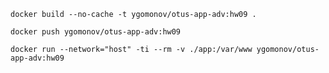```shell
docker build --no-cache -t ygomonov/otus-app-adv:hw09 .
```

```shell
docker push ygomonov/otus-app-adv:hw09
```

```shell
docker run --network="host" -ti --rm -v ./app:/var/www ygomonov/otus-app-adv:hw09
```